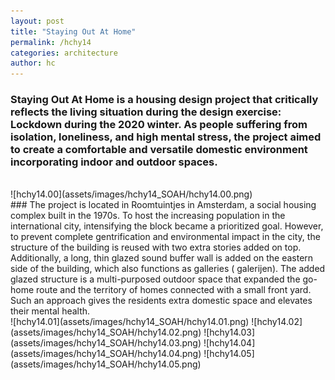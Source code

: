 ```yaml
---
layout: post
title: "Staying Out At Home"
permalink: /hchy14
categories: architecture
author: hc
---
```

### Staying Out At Home is a housing design project that critically reflects the living situation during the design exercise: Lockdown during the 2020 winter. As people suffering from isolation, loneliness, and high mental stress, the project aimed to create a comfortable and versatile domestic environment incorporating indoor and outdoor spaces.
<br>
![hchy14.00](assets/images/hchy14_SOAH/hchy14.00.png)
<br>
### The project is located in Roomtuintjes in Amsterdam, a social housing complex built in the 1970s. To host the increasing population in the international city, intensifying the block became a prioritized goal. However, to prevent complete gentrification and environmental impact in the city, the structure of the building is reused with two extra stories added on top. Additionally, a long, thin glazed sound buffer wall is added on the eastern side of the building, which also functions as galleries ( galerijen). The added glazed structure is a multi-purposed outdoor space that expanded the go-home route and the territory of homes connected with a small front yard. Such an approach gives the residents extra domestic space and elevates their mental health.
<br>
![hchy14.01](assets/images/hchy14_SOAH/hchy14.01.png)
![hchy14.02](assets/images/hchy14_SOAH/hchy14.02.png)
![hchy14.03](assets/images/hchy14_SOAH/hchy14.03.png)
![hchy14.04](assets/images/hchy14_SOAH/hchy14.04.png)
![hchy14.05](assets/images/hchy14_SOAH/hchy14.05.png)
